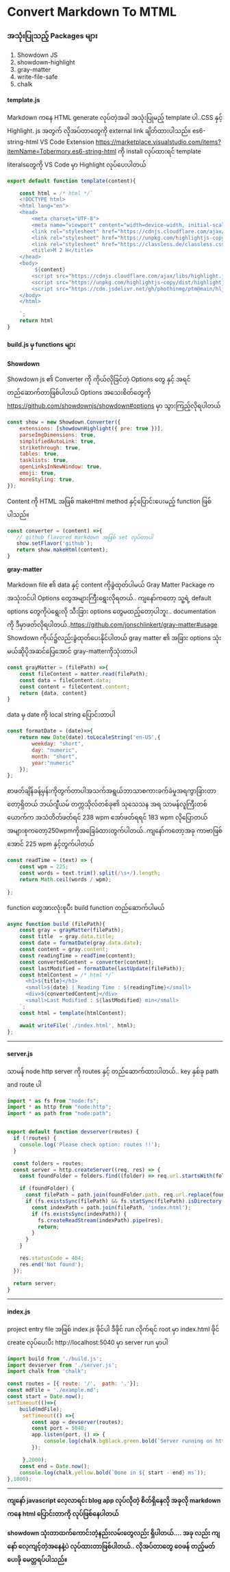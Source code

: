 # Convert Markdown To MTML 

###  အသုံးပြုသည့် Packages များ

1. Showdown JS
2. showdown-highlight
3. gray-matter
4. write-file-safe
5. chalk

#### template.js

Markdown ကနေ HTML generate လုပ်တဲ့အခါ အသုံးပြုမည့် template ပါ..CSS နှင့် Highlight. js အတွက် လိုအပ်တာတွေကို external link ချိတ်ထားပါသည်။ es6-string-html VS Code Extension  https://marketplace.visualstudio.com/items?itemName=Tobermory.es6-string-html ကို install လုပ်ထားရင်  template literalsတွေကို VS Code မှာ Highlight လုပ်ပေးပါတယ်

```javascript
export default function template(content){

    const html = /* html */`
    <!DOCTYPE html>
    <html lang="en">
    <head>
        <meta charset="UTF-8">
        <meta name="viewport" content="width=device-width, initial-scale=1.0">
        <link rel="stylesheet" href="https://cdnjs.cloudflare.com/ajax/libs/highlight.js/11.8.0/styles/github-dark.min.css">
        <link rel="stylesheet" href="https://unpkg.com/highlightjs-copy/dist/highlightjs-copy.min.css">
        <link rel="stylesheet" href="https://classless.de/classless.css">
        <title>M 2 H</title>
    </head>
    <body>
         ${content}
        <script src="https://cdnjs.cloudflare.com/ajax/libs/highlight.js/11.8.0/highlight.min.js"></script>
        <script src="https://unpkg.com/highlightjs-copy/dist/highlightjs-copy.min.js"></script>
        <script src="https://cdn.jsdelivr.net/gh/phothinmg/ptm@main/hljsCopyBtn.js"></script>
    </body>
    </html>
    
    `;
    return html
}
```

#### build.js မှ  functions များ

**Showdown**

Showdown js ၏ Converter ကို ကိုယ်လိုခြင်တဲ့ Options တွေ နှင့် အရင်တည်ဆောက်တာဖြစ်ပါတယ် Options အသေးစိတ်တွေကို https://github.com/showdownjs/showdown#options မှာ သွားကြည့်လိုရပါတယ်

```javascript
const show = new Showdown.Converter({
    extensions: [showdownHighlight({ pre: true })],
    parseImgDimensions: true,
    simplifiedAutoLink: true,
    strikethrough: true,
    tables: true,
    tasklists: true,
    openLinksInNewWindow: true,
    emoji: true,
    moreStyling: true,
});

```

 Content ကို HTML အဖြစ် makeHtml method နှင့်ပြောင်းပေးမည့် function ဖြစ်ပါသည်။

 ```javascript
 const converter = (content) =>{
    // github flavored markdown အဖြစ် set လုပ်တာပါ
    show.setFlavor('github');
    return show.makeHtml(content);
}
```

**gray-matter**

Markdown file ၏ data နှင့် content ကိုခွဲထုတ်ပါမယ် Gray Matter Package က အသုံးဝင်ပါ Options တွေအများကြီးရွေးလိုရတယ်.. ကျနော်ကတော့ သူ့ရဲ့ default options တွေကိုပဲရွေးလို သီးခြား options တွေမထည့်တော့ပါဘူး.. documentation ကို ဒီမှာဖတ်လိုရပါတယ်..https://github.com/jonschlinkert/gray-matter#usage Showdown ကိုယ်၌လည်းခွဲထုတ်ပေးနိုင်ပါတယ် gray matter ၏ အခြား options သုံးမယ်ဆိုပိုအဆင်ပြေအောင် gray-matterကိုသုံးတာပါ

```javascript
const grayMatter = (filePath) =>{
    const fileContent = matter.read(filePath);
    const data = fileContent.data;
    const content = fileContent.content;
    return {data, content}
}
```

data မှ date ကို local string ပြောင်းတာပါ

```javascript
const formatDate = (date)=>{
    return new Date(date).toLocaleString('en-US',{
        weekday: "short",
        day: "numeric",
        month: "short",
        year:"numeric"
    });
};
```

စာဖတ်ချိန်ခန့်မှန်းကိုတွက်တာပါအသက်အရွယ်ဘာသာစကားခက်ခဲမှုအရကွာခြားတာတော့ရှိတယ် ဘယ်ဂျီယမ် တက္ကသိုလ်တစ်ခု၏ သုသေသန အရ သာမန်လူကြီးတစ်ယောက်က အသံတိတ်ဖတ်ရင် 238 wpm အော်ဖတ်ရရင် 183 wpm လိုပြောတယ် အများစုကတော့250wpmကိုအခြေခံထားတွက်ပါတယ်..ကျနော်ကတော့အခု ကာဗာဖြစ်အောင် 225 wpm နှင့်တွက်ပါတယ်

```javascript
const readTime = (text) => {
    const wpm = 225;
    const words = text.trim().split(/\s+/).length;
    return Math.ceil(words / wpm);
    
};
```

function တွေအားလုံးစုပီး build function တည်ဆောက်ပါမယ်

```javascript
async function build (filePath){
    const gray = grayMatter(filePath);
    const title  = gray.data.title;
    const date = formatDate(gray.data.date);
    const content = gray.content;
    const readingTime = readTime(content);
    const convertedContent = converter(content);
    const lastModified = formatDate(lastUpdate(filePath));
    const htmlContent = /* html */`
      <h1>${title}</h1>
      <small>${date} | Reading Time : ${readingTime}</small>
      <div>${convertedContent}</div>
      <small>Last Modified : ${lastModified} min</small>
    `;
    const html = template(htmlContent);

    await writeFile('./index.html', html);
};

```
---

#### server.js

သာမန် node http server ကို routes နှင့် တည်ဆောက်ထားပါတယ်..  key နှစ်ခု path and route ပါ

```javascript
import * as fs from "node:fs";
import * as http from "node:http";
import * as path from "node:path";


export default function devserver(routes) {
  if (!routes) {
    console.log('Please check option: routes !!');
  }

  const folders = routes;
  const server = http.createServer((req, res) => {
    const foundFolder = folders.find((folder) => req.url.startsWith(folder.route));

    if (foundFolder) {
      const filePath = path.join(foundFolder.path, req.url.replace(foundFolder.route, ''));
      if (fs.existsSync(filePath) && fs.statSync(filePath).isDirectory()) {
        const indexPath = path.join(filePath, 'index.html');
        if (fs.existsSync(indexPath)) {
          fs.createReadStream(indexPath).pipe(res);
          return;
        }
      }
    }

    res.statusCode = 404;
    res.end('Not found');
  });

  return server;
}
```

---

#### index.js

project entry file အဖြစ် index.js ဖိုင်ပါ ဒီဖိုင် run လိုက်ရင် root မှာ index.html ဖိုင် create လုပ်ပေးပီး http://localhost:5040 မှာ server run မှာပါ


```javascript
import build from './build.js';
import devserver from './server.js';
import chalk from 'chalk';

const routes = [{ route: '/',  path: '.'}];
const mdFile = './example.md';
const start = Date.now();
setTimeout(()=>{
    build(mdFile);
     setTimeout(() =>{
        const app = devserver(routes);
        const port = 5040;
        app.listen(port, () => {
            console.log(chalk.bgBlack.green.bold(`Server running on http://localhost:${port} ✨ ✨ ✨`));
        });

     },2000);
    const end = Date.now();
    console.log(chalk.yellow.bold(`Done in ${ start - end} ms`));
},1000);
```

---

**ကျနော် javascript လေ့လာရင်း blog app လုပ်လိုတဲ့ စိတ်ရှိနေလို အခုလို markdown ကနေ html ပြောင်းတာကို လုပ်ဖြစ်နေပါတယ်**

**showdown သုံးတာထက်ကောင်းတဲ့နည်းလမ်းတွေလည်း ရှိပါတယ်.... အခု လည်း ကျနော် လေ့ကျင့်တဲ့အနေနဲ့ပဲ လုပ်ထားတာဖြစ်ပါတယ်.. လိုအပ်တာတွေ ဝေဖန် တည့်မတ်ပေးဖို မေတ္တရပ်ပါသည်။**


